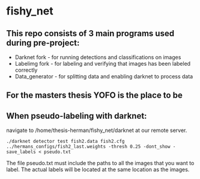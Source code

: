 # fishy_net


## This repo consists of 3 main programs used during pre-project:

* Darknet fork - for running detections and classifications on images
* Labelimg fork - for labeling and verifying that images has been labeled correctly
* Data_generator - for splitting data and enabling darknet to process data


## For the masters thesis YOFO is the place to be

## When pseudo-labeling with darknet:

navigate to /home/thesis-herman/fishy_net/darknet at our remote server.
```
./darknet detector test fish2.data fish2.cfg ../hermans_configs/fish2_last.weights -thresh 0.25 -dont_show -save_labels < pseudo.txt
```
The file pseudo.txt must include the paths to all the images that you want to label. The actual labels will be located at the same location as the images.